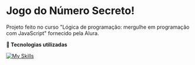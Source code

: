 # Jogo do Número Secreto!
<p>Projeto feito no curso "Lógica de programação: mergulhe em programação com JavaScript" fornecido pela Alura.</p>

**🚀 Tecnologias utilizadas**

[![My Skills](https://skillicons.dev/icons?i=js,html,css)](https://skillicons.dev)

